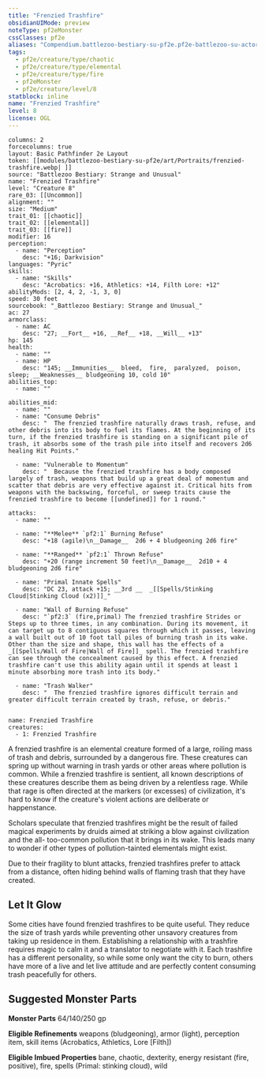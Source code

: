 ```yaml
---
title: "Frenzied Trashfire"
obsidianUIMode: preview
noteType: pf2eMonster
cssClasses: pf2e
aliases: "Compendium.battlezoo-bestiary-su-pf2e.pf2e-battlezoo-su-actors.Actor.gwmeJbR1I4Z6VuPd" 
tags:
  - pf2e/creature/type/chaotic
  - pf2e/creature/type/elemental
  - pf2e/creature/type/fire
  - pf2eMonster
  - pf2e/creature/level/8
statblock: inline
name: "Frenzied Trashfire"
level: 8
license: OGL
---
```


```statblock
columns: 2
forcecolumns: true
layout: Basic Pathfinder 2e Layout
token: [[modules/battlezoo-bestiary-su-pf2e/art/Portraits/frenzied-trashfire.webp| ]]
source: "Battlezoo Bestiary: Strange and Unusual"
name: "Frenzied Trashfire"
level: "Creature 8"
rare_03: [[Uncommon]]
alignment: ""
size: "Medium"
trait_01: [[chaotic]]
trait_02: [[elemental]]
trait_03: [[fire]]
modifier: 16
perception:
  - name: "Perception"
    desc: "+16; Darkvision"
languages: "Pyric"
skills:
  - name: "Skills"
    desc: "Acrobatics: +16, Athletics: +14, Filth Lore: +12"
abilityMods: [2, 4, 2, -1, 3, 0]
speed: 30 feet
sourcebook: "_Battlezoo Bestiary: Strange and Unusual_"
ac: 27
armorclass:
  - name: AC
    desc: "27; __Fort__ +16, __Ref__ +18, __Will__ +13"
hp: 145
health:
  - name: ""
  - name: HP
    desc: "145; __Immunities__  bleed,  fire,  paralyzed,  poison,  sleep; __Weaknesses__ bludgeoning 10, cold 10"
abilities_top:
  - name: ""

abilities_mid:
  - name: ""
  - name: "Consume Debris"
    desc: "  The frenzied trashfire naturally draws trash, refuse, and other debris into its body to fuel its flames. At the beginning of its turn, if the frenzied trashfire is standing on a significant pile of trash, it absorbs some of the trash pile into itself and recovers 2d6 healing Hit Points."

  - name: "Vulnerable to Momentum"
    desc: "  Because the frenzied trashfire has a body composed largely of trash, weapons that build up a great deal of momentum and scatter that debris are very effective against it. Critical hits from weapons with the backswing, forceful, or sweep traits cause the frenzied trashfire to become [[undefined]] for 1 round."

attacks:
  - name: ""

  - name: "**Melee** `pf2:1` Burning Refuse"
    desc: "+18 (agile)\n__Damage__  2d6 + 4 bludgeoning 2d6 fire"

  - name: "**Ranged** `pf2:1` Thrown Refuse"
    desc: "+20 (range increment 50 feet)\n__Damage__  2d10 + 4 bludgeoning 2d6 fire"

  - name: "Primal Innate Spells"
    desc: "DC 23, attack +15; __3rd __  _[[Spells/Stinking Cloud|Stinking Cloud (x2)]]_"

  - name: "Wall of Burning Refuse"
    desc: "`pf2:3` (fire,primal) The frenzied trashfire Strides or Steps up to three times, in any combination. During its movement, it can target up to 8 contiguous squares through which it passes, leaving a wall built out of 10 foot tall piles of burning trash in its wake. Other than the size and shape, this wall has the effects of a _[[Spells/Wall of Fire|Wall of Fire]]_ spell. The frenzied trashfire can see through the concealment caused by this effect. A frenzied trashfire can't use this ability again until it spends at least 1 minute absorbing more trash into its body."

  - name: "Trash Walker"
    desc: "  The frenzied trashfire ignores difficult terrain and greater difficult terrain created by trash, refuse, or debris."
 
```

```encounter-table
name: Frenzied Trashfire
creatures:
  - 1: Frenzied Trashfire
```



A frenzied trashfire is an elemental creature formed of a large, roiling mass of trash and debris, surrounded by a dangerous fire. These creatures can spring up without warning in trash yards or other areas where pollution is common. While a frenzied trashfire is sentient, all known descriptions of these creatures describe them as being driven by a relentless rage. While that rage is often directed at the markers (or excesses) of civilization, it's hard to know if the creature's violent actions are deliberate or happenstance.

Scholars speculate that frenzied trashfires might be the result of failed magical experiments by druids aimed at striking a blow against civilization and the all- too-common pollution that it brings in its wake. This leads many to wonder if other types of pollution-tainted elementals might exist.

Due to their fragility to blunt attacks, frenzied trashfires prefer to attack from a distance, often hiding behind walls of flaming trash that they have created.

## Let It Glow

Some cities have found frenzied trashfires to be quite useful. They reduce the size of trash yards while preventing other unsavory creatures from taking up residence in them. Establishing a relationship with a trashfire requires magic to calm it and a translator to negotiate with it. Each trashfire has a different personality, so while some only want the city to burn, others have more of a live and let live attitude and are perfectly content consuming trash peacefully for others.

## Suggested Monster Parts

**Monster Parts** 64/140/250 gp

**Eligible Refinements** weapons (bludgeoning), armor (light), perception item, skill items (Acrobatics, Athletics, Lore \[Filth\])

**Eligible Imbued Properties** bane, chaotic, dexterity, energy resistant (fire, positive), fire, spells (Primal: stinking cloud), wild
